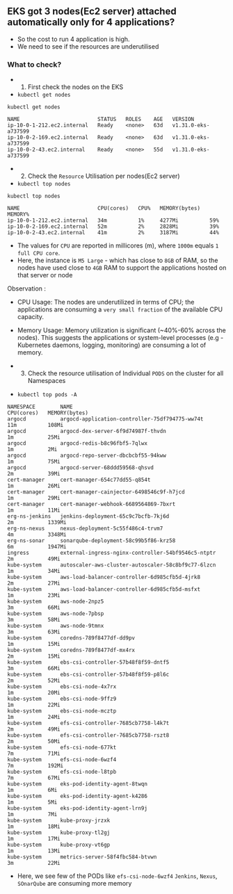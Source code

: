 ## EKS got 3 nodes(Ec2 server) attached automatically only for 4 applications?
- So the cost to run 4 application is high. 
- We need to see if the resources are underutilised

### What to check?

- 1. First check the nodes on the EKS
- `kubectl get nodes`
```
kubectl get nodes

NAME                         STATUS   ROLES    AGE   VERSION
ip-10-0-1-212.ec2.internal   Ready    <none>   63d   v1.31.0-eks-a737599
ip-10-0-2-169.ec2.internal   Ready    <none>   63d   v1.31.0-eks-a737599
ip-10-0-2-43.ec2.internal    Ready    <none>   55d   v1.31.0-eks-a737599
```

- 2. Check the `Resource` Utilisation per nodes(Ec2 server) 
- `kubectl top nodes`
```
kubectl top nodes

NAME                         CPU(cores)   CPU%   MEMORY(bytes)   MEMORY%
ip-10-0-1-212.ec2.internal   34m          1%     4277Mi          59%
ip-10-0-2-169.ec2.internal   52m          2%     2828Mi          39%
ip-10-0-2-43.ec2.internal    41m          2%     3187Mi          44%

```
- The values  for `CPU` are reported in millicores (m), where `1000m` equals `1 full CPU core`.
- Here, the instance is `M5 Large` - which has close to `8GB` of RAM, so the nodes have used close to `4GB` RAM to support the applications hosted on that server   or node

Observation : 
- CPU Usage: The nodes are underutilized in terms of CPU; the applications are consuming a `very small fraction` of the available CPU capacity.

- Memory Usage: Memory utilization is significant (~40%-60% across the nodes). This suggests the applications or system-level processes (e.g - Kubernetes daemons, logging, monitoring) are consuming a lot of memory.

- 3. Check the resource utilisation of Individual `PODS` on the cluster for all Namespaces
- `kubectl top pods -A`
```
NAMESPACE        NAME                                                 CPU(cores)   MEMORY(bytes)
argocd           argocd-application-controller-75df794775-ww74t       11m          108Mi
argocd           argocd-dex-server-6f9d74987f-thvdn                   1m           25Mi
argocd           argocd-redis-b8c96fbf5-7qlwx                         1m           2Mi
argocd           argocd-repo-server-dbcbcbf55-94kww                   1m           75Mi
argocd           argocd-server-68ddd59568-qhsvd                       2m           39Mi
cert-manager     cert-manager-654c77dd55-q854t                        1m           26Mi
cert-manager     cert-manager-cainjector-6498546c9f-h7jcd             1m           29Mi
cert-manager     cert-manager-webhook-6689564869-7bxrt                1m           11Mi
erg-ns-jenkins   jenkins-deployment-65c9c7bcfb-7kj6d                  2m           1339Mi
erg-ns-nexus     nexus-deployment-5c55f486c4-trvm7                    4m           3348Mi
erg-ns-sonar     sonarqube-deployment-58c99b5f86-krz58                6m           1947Mi
ingress          external-ingress-nginx-controller-54bf9546c5-ntptr   2m           49Mi
kube-system      autoscaler-aws-cluster-autoscaler-58c8bf9c77-6lzcn   1m           34Mi
kube-system      aws-load-balancer-controller-6d985cfb5d-4jrk8        2m           27Mi
kube-system      aws-load-balancer-controller-6d985cfb5d-msfxt        1m           23Mi
kube-system      aws-node-2npz5                                       3m           66Mi
kube-system      aws-node-7pbsp                                       3m           58Mi
kube-system      aws-node-9tmnx                                       3m           63Mi
kube-system      coredns-789f8477df-dd9pv                             1m           15Mi
kube-system      coredns-789f8477df-mx4rx                             2m           15Mi
kube-system      ebs-csi-controller-57b48f8f59-dntf5                  3m           66Mi
kube-system      ebs-csi-controller-57b48f8f59-p8l6c                  2m           52Mi
kube-system      ebs-csi-node-4x7rx                                   1m           20Mi
kube-system      ebs-csi-node-9ffz9                                   1m           22Mi
kube-system      ebs-csi-node-mcztp                                   1m           24Mi
kube-system      efs-csi-controller-7685cb7758-l4k7t                  2m           49Mi
kube-system      efs-csi-controller-7685cb7758-rszt8                  2m           50Mi
kube-system      efs-csi-node-677kt                                   7m           71Mi
kube-system      efs-csi-node-6wzf4                                   7m           192Mi
kube-system      efs-csi-node-l8tpb                                   7m           67Mi
kube-system      eks-pod-identity-agent-8twqn                         1m           6Mi
kube-system      eks-pod-identity-agent-k4286                         1m           5Mi
kube-system      eks-pod-identity-agent-lrn9j                         1m           7Mi
kube-system      kube-proxy-jrzxk                                     1m           18Mi
kube-system      kube-proxy-tl2gj                                     1m           17Mi
kube-system      kube-proxy-vt6gp                                     1m           13Mi
kube-system      metrics-server-58f4fbc584-btvwn                      3m           22Mi
```

- Here, we see few of the PODs like `efs-csi-node-6wzf4` `Jenkins`, `Nexus`, `SOnarQube` are consuming more memory
